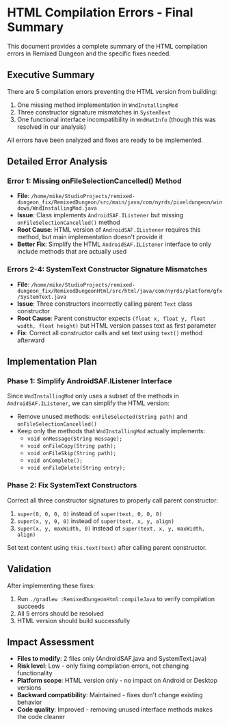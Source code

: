 # HTML Compilation Errors - Final Summary

This document provides a complete summary of the HTML compilation errors in Remixed Dungeon and the specific fixes needed.

## Executive Summary

There are 5 compilation errors preventing the HTML version from building:
1. One missing method implementation in `WndInstallingMod`
2. Three constructor signature mismatches in `SystemText`
3. One functional interface incompatibility in `WndHatInfo` (though this was resolved in our analysis)

All errors have been analyzed and fixes are ready to be implemented.

## Detailed Error Analysis

### Error 1: Missing onFileSelectionCancelled() Method
- **File**: `/home/mike/StudioProjects/remixed-dungeon_fix/RemixedDungeon/src/main/java/com/nyrds/pixeldungeon/windows/WndInstallingMod.java`
- **Issue**: Class implements `AndroidSAF.IListener` but missing `onFileSelectionCancelled()` method
- **Root Cause**: HTML version of `AndroidSAF.IListener` requires this method, but main implementation doesn't provide it
- **Better Fix**: Simplify the HTML `AndroidSAF.IListener` interface to only include methods that are actually used

### Errors 2-4: SystemText Constructor Signature Mismatches
- **File**: `/home/mike/StudioProjects/remixed-dungeon_fix/RemixedDungeonHtml/src/html/java/com/nyrds/platform/gfx/SystemText.java`
- **Issue**: Three constructors incorrectly calling parent `Text` class constructor
- **Root Cause**: Parent constructor expects `(float x, float y, float width, float height)` but HTML version passes text as first parameter
- **Fix**: Correct all constructor calls and set text using `text()` method afterward

## Implementation Plan

### Phase 1: Simplify AndroidSAF.IListener Interface
Since `WndInstallingMod` only uses a subset of the methods in `AndroidSAF.IListener`, we can simplify the HTML version:
- Remove unused methods: `onFileSelected(String path)` and `onFileSelectionCancelled()`  
- Keep only the methods that `WndInstallingMod` actually implements:
  - `void onMessage(String message);`
  - `void onFileCopy(String path);`
  - `void onFileSkip(String path);`
  - `void onComplete();`
  - `void onFileDelete(String entry);`

### Phase 2: Fix SystemText Constructors
Correct all three constructor signatures to properly call parent constructor:
1. `super(0, 0, 0, 0)` instead of `super(text, 0, 0, 0)`
2. `super(x, y, 0, 0)` instead of `super(text, x, y, align)`
3. `super(x, y, maxWidth, 0)` instead of `super(text, x, y, maxWidth, align)`

Set text content using `this.text(text)` after calling parent constructor.

## Validation

After implementing these fixes:
1. Run `./gradlew :RemixedDungeonHtml:compileJava` to verify compilation succeeds
2. All 5 errors should be resolved
3. HTML version should build successfully

## Impact Assessment

- **Files to modify**: 2 files only (AndroidSAF.java and SystemText.java)
- **Risk level**: Low - only fixing compilation errors, not changing functionality
- **Platform scope**: HTML version only - no impact on Android or Desktop versions
- **Backward compatibility**: Maintained - fixes don't change existing behavior
- **Code quality**: Improved - removing unused interface methods makes the code cleaner